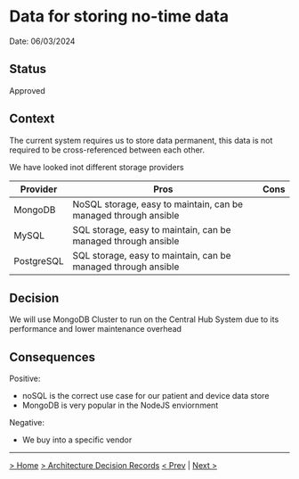# Data for storing no-time data

Date: 06/03/2024

## Status

Approved

## Context

The current system requires us to store data permanent, 
this data is not required to be cross-referenced between each other.

We have looked inot different storage providers

| Provider   | Pros                                                             | Cons         |
|------------|------------------------------------------------------------------|--------------|
| MongoDB    | NoSQL storage, easy to maintain, can be managed through ansible  |  |
| MySQL      | SQL storage, easy to maintain, can be managed through ansible    |  |
| PostgreSQL | SQL storage, easy to maintain, can be managed through ansible    |  |

## Decision

We will use MongoDB Cluster to run on the Central Hub System due to its performance and lower maintenance overhead  

## Consequences

Positive:

- noSQL is the correct use case for our patient and device data store
- MongoDB is very popular in the NodeJS enviornment 

Negative:

- We buy into a specific vendor



---
[> Home](../README.md)    [> Architecture Decision Records](README.md)
[< Prev](11-CacheStrategy.md)  |  [Next >](README.md)